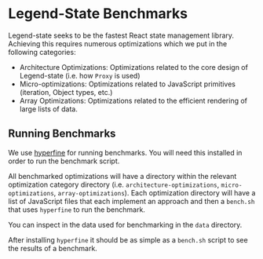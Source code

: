 # Legend-State Benchmarks

Legend-state seeks to be the fastest React state management library.  Achieving this requires numerous optimizations which we put in the following categories:

- Architecture Optimizations: Optimizations related to the core design of Legend-state (i.e. how `Proxy` is used)
- Micro-optimizations: Optimizations related to JavaScript primitives (iteration, Object types, etc.)
- Array Optimizations: Optimizations related to the efficient rendering of large lists of data.

## Running Benchmarks

We use [hyperfine](https://github.com/sharkdp/hyperfine) for running benchmarks.  You will need this installed in order to run the benchmark script.

All benchmarked optimizations will have a directory within the relevant optimization category directory (i.e. `architecture-optimizations`, `micro-optimizations`, `array-optimizations`).  Each optimization directory will have a list of JavaScript files that each implement an approach and then a `bench.sh` that uses `hyperfine` to run the benchmark.

You can inspect in the data used for benchmarking in the `data` directory.

After installing `hyperfine` it should be as simple as a `bench.sh` script to see the results of a benchmark.

